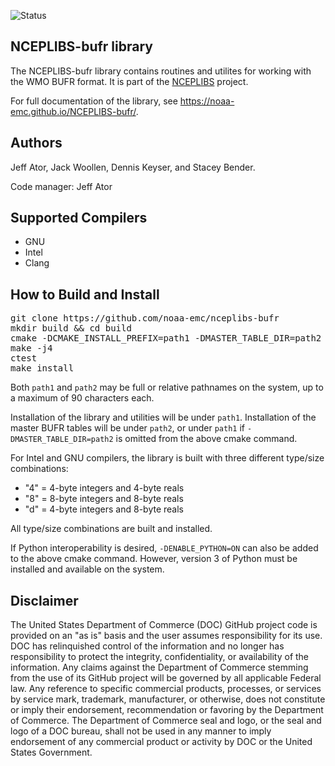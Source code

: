 ![Status](https://github.com/NOAA-EMC/NCEPLIBS-bufr/workflows/Build%20and%20Test/badge.svg)

## NCEPLIBS-bufr library

The NCEPLIBS-bufr library contains routines and utilites for working with the WMO BUFR format.
It is part of the [NCEPLIBS](https://github.com/NOAA-EMC/NCEPLIBS) project.

For full documentation of the library, see https://noaa-emc.github.io/NCEPLIBS-bufr/.

## Authors

Jeff Ator, Jack Woollen,  Dennis Keyser, and Stacey Bender.

Code manager: Jeff Ator

## Supported Compilers

- GNU
- Intel
- Clang

## How to Build and Install

<pre>
git clone https://github.com/noaa-emc/nceplibs-bufr
mkdir build && cd build
cmake -DCMAKE_INSTALL_PREFIX=path1 -DMASTER_TABLE_DIR=path2 ../nceplibs-bufr
make -j4
ctest
make install
</pre>

Both `path1` and `path2` may be full or relative pathnames
on the system, up to a maximum of 90 characters each.

Installation of the library and utilities will be under `path1`.
Installation of the master BUFR tables will be under `path2`, or
under `path1` if `-DMASTER_TABLE_DIR=path2` is omitted
from the above cmake command.

For Intel and GNU compilers, the library is built with three different
type/size combinations:

- "4" = 4-byte integers and 4-byte reals
- "8" = 8-byte integers and 8-byte reals
- "d" = 4-byte integers and 8-byte reals

All type/size combinations are built and installed.

If Python interoperability is desired, `-DENABLE_PYTHON=ON` can also
be added to the above cmake command.  However, version 3 of Python
must be installed and available on the system.

## Disclaimer

The United States Department of Commerce (DOC) GitHub project code is
provided on an "as is" basis and the user assumes responsibility for
its use. DOC has relinquished control of the information and no longer
has responsibility to protect the integrity, confidentiality, or
availability of the information. Any claims against the Department of
Commerce stemming from the use of its GitHub project will be governed
by all applicable Federal law. Any reference to specific commercial
products, processes, or services by service mark, trademark,
manufacturer, or otherwise, does not constitute or imply their
endorsement, recommendation or favoring by the Department of
Commerce. The Department of Commerce seal and logo, or the seal and
logo of a DOC bureau, shall not be used in any manner to imply
endorsement of any commercial product or activity by DOC or the United
States Government.

